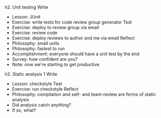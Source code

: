 h2. Unit testing
Write 
- Lesson: JUnit
- Exercise: write tests for code review group generator
Test
- Exercise: deploy to review group via email
- Exercise: review code
- Exercise: deploy reviews to author and me via email
Reflect
- Philosophy: small units
- Philosophy: fastest to run
- Accomplishment: everyone should have a unit test by the end
- Survey: how confident are you?
- Note: now we're starting to get productive


h2. Static analysis 1
Write
- Lesson: checkstyle
Test
- Exercise: run checkstyle
Reflect
- Philosophy: compilation and self- and team-review are forms of static analysis
- Did analysis catch anything?
- If so, what?
